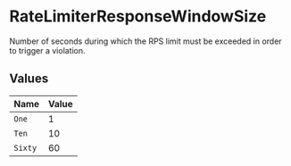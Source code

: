 # RateLimiterResponseWindowSize

Number of seconds during which the RPS limit must be exceeded in order to trigger a violation.


## Values

| Name    | Value   |
| ------- | ------- |
| `One`   | 1       |
| `Ten`   | 10      |
| `Sixty` | 60      |
